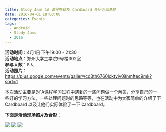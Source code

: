 ```yaml
---
title: Study Jams 1A 课程答疑及 Cardboard 介绍活动总结
date: 2016-04-01 18:00:00
categories: Events
tags:
  - Android
  - Study Jams
  - 2016
---
```


**活动时间**：4月1日 下午19:00 - 21:30<br>
**活动地点**：郑州大学工学院9号楼302室<br>
**参与人数**：8人<br>
**活动照片**：<https://plus.google.com/events/gallery/cd3th6760lcktviv08nmftec9mk?sort=1><br>

本次活动主要是对1A课程学习过程中遇到的一些问题做一个解答，分享自己的一些好的学习方法，一些处理问题时的思路等等，也在活动中为大家简单的介绍了下 Cardboard 以及让他们实际体验了一下 Cardboard。

<!-- more -->

**下面是活动现场照片及合影**：

![](https://uc0.chinagdg.com/attachment/forum/201604/02/163435edsu8hhod8sbs8og.jpg)
![](https://uc0.chinagdg.com/attachment/forum/201604/02/163445sg7v4mjmd043mr0b.jpg)
![](https://uc0.chinagdg.com/attachment/forum/201604/02/163446wnevk3ngkktu5mgg.jpg)
